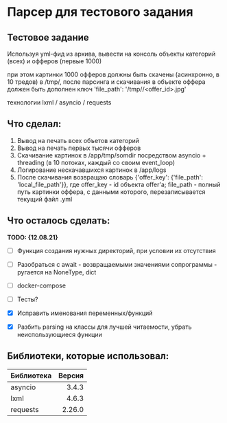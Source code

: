 # Парсер для тестового задания

## Тестовое задание
Используя yml-фид из архива, вывести на консоль объекты категорий (всех) и офферов (первые 1000)

при этом картинки 1000 офферов должны быть скачены (асинхронно, в 10 тредов) в /tmp/<somedir>, после парсинга и скачивания в объекте оффера должен быть дополнен ключ
'file_path': '/tmp/<somedir>/<offer_id>.jpg'

технологии
lxml / asyncio / requests

## Что сделал:

1. Вывод на печать всех объетов категорий
2. Вывод на печать первых тысячи офферов
3. Скачивание картинок в /app/tmp/somdir посредством asyncio + threading (в 10 потоках, каждый со своим event_loop)
4. Логирование нескачавшихся картинок в /app/logs
5. После скачивания возвращаю словарь {'offer_key': {'file_path': 'local_file_path'}}, где offer_key - id объекта offer'а; file_path - полный путь картинки оффера, с данными которого, перезаписывается текущий файл .yml


## Что осталось сделать:
**TODO: {12.08.21}**
- [ ] Функция создания нужных директорий, при условии их отсутствия
- [ ] Разобраться с await - возвращаемыми значениями сопрограммы - ругается на NoneType, dict
- [ ] docker-compose
- [ ] Тесты?
- [x] Исправить именования переменных/функций
- [x] Разбить parsing на классы для лучшей читаемости, убрать неиспользующиеся функции


## Библиотеки, которые использовал:
|Библиотека|Версия|
|:--|--:|
|asyncio|3.4.3|
|lxml|4.6.3|
|requests|2.26.0|

